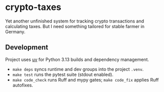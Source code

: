 # crypto-taxes
Yet another unfinished system for tracking crypto transactions and calculating taxes. But I need something tailored for stable farmer in Germany.

## Development
Project uses [uv](https://docs.astral.sh/uv/) for Python 3.13 builds and dependency management.

- `make deps` syncs runtime and dev groups into the project `.venv`.
- `make test` runs the pytest suite (stdout enabled).
- `make code_check` runs Ruff and mypy gates; `make code_fix` applies Ruff autofixes.

